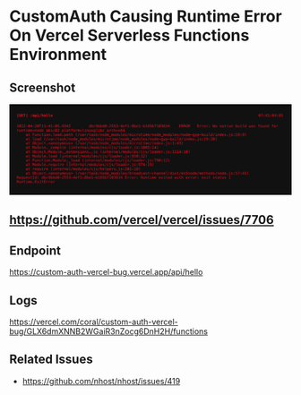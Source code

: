 # CustomAuth Causing Runtime Error On Vercel Serverless Functions Environment
## Screenshot
![](./vercel_runtime_error.png)

## https://github.com/vercel/vercel/issues/7706

## Endpoint
https://custom-auth-vercel-bug.vercel.app/api/hello

## Logs
 https://vercel.com/coral/custom-auth-vercel-bug/GLX6dmXNNB2WGaiR3nZocg6DnH2H/functions

## Related Issues
- https://github.com/nhost/nhost/issues/419
